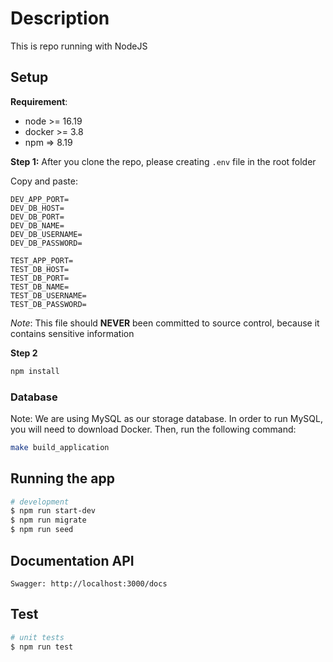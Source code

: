 # Description

This is repo running with NodeJS

## Setup

**Requirement**:

- node >= 16.19
- docker >= 3.8
- npm => 8.19

**Step 1:**
After you clone the repo, please creating `.env` file in the root folder

Copy and paste:
```
DEV_APP_PORT=
DEV_DB_HOST=
DEV_DB_PORT=
DEV_DB_NAME=
DEV_DB_USERNAME=
DEV_DB_PASSWORD=

TEST_APP_PORT=
TEST_DB_HOST=
TEST_DB_PORT=
TEST_DB_NAME=
TEST_DB_USERNAME=
TEST_DB_PASSWORD=
```
*Note*: This file should **NEVER** been committed to source control, because it contains sensitive information

**Step 2**

```bash
npm install
```

<h3>Database</h3>

Note: We are using MySQL as our storage database. In order to run MySQL, you will need to download Docker. Then, run the following command:

```bash
make build_application
```

## Running the app

```bash
# development
$ npm run start-dev
$ npm run migrate
$ npm run seed
```

## Documentation API
```
Swagger: http://localhost:3000/docs
```

## Test

```bash
# unit tests
$ npm run test
